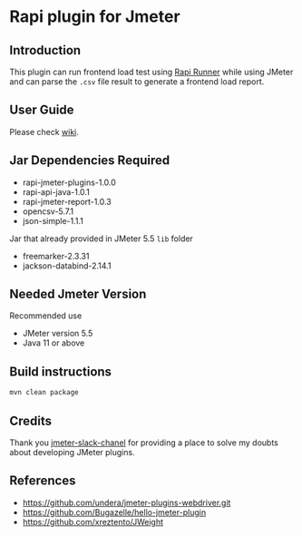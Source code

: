 # Rapi plugin for Jmeter

## Introduction

This plugin can run frontend load test using [Rapi Runner](https://github.com/RapiTest/rapi-runner) while using JMeter and can parse the `.csv` file result to generate a frontend load report.

## User Guide
Please check [wiki](https://github.com/bobcode99/jmeter-rapi-plugin/wiki).

## Jar Dependencies Required

- rapi-jmeter-plugins-1.0.0
- rapi-api-java-1.0.1
- rapi-jmeter-report-1.0.3
- opencsv-5.7.1
- json-simple-1.1.1

Jar that already provided in JMeter 5.5 `lib` folder
- freemarker-2.3.31 
- jackson-databind-2.14.1

## Needed Jmeter Version

Recommended use
- JMeter version 5.5
- Java 11 or above

## Build instructions

```bash
mvn clean package
```

## Credits
Thank you [jmeter-slack-chanel](https://www.blazemeter.com/resources/jmeter-slack-channel) for providing a place to solve my doubts about developing JMeter plugins.

## References

- https://github.com/undera/jmeter-plugins-webdriver.git
- https://github.com/Bugazelle/hello-jmeter-plugin
- https://github.com/xreztento/JWeight

